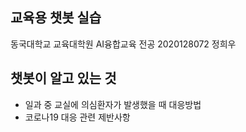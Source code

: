## 교육용 챗봇 실습

동국대학교 교육대학원 AI융합교육 전공 2020128072 정희우

## 챗봇이 알고 있는 것
- 일과 중 교실에 의심환자가 발생했을 때 대응방법
- 코로나19 대응 관련 제반사항
